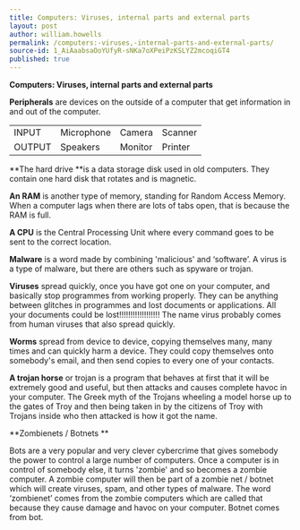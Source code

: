 ```yaml
---
title: Computers: Viruses, internal parts and external parts
layout: post
author: william.howells
permalink: /computers:-viruses,-internal-parts-and-external-parts/
source-id: 1_AiAaabsaOoYUfyR-sNKa7oXPeiPzKSLYZ2mcoqiGT4
published: true
---
```

**Computers: Viruses, internal parts and external parts**

**Peripherals** are devices on the outside of a computer that get information in and out of the computer.

<table>
  <tr>
    <td>INPUT</td>
    <td>Microphone</td>
    <td>Camera</td>
    <td>Scanner</td>
  </tr>
  <tr>
    <td>OUTPUT</td>
    <td>Speakers</td>
    <td>Monitor</td>
    <td>Printer</td>
  </tr>
</table>


**The hard drive **is a data storage disk used in old computers.  They contain one hard disk that rotates and is magnetic.

**An RAM** is another type of memory, standing for Random Access Memory.  When a computer lags when there are lots of tabs open, that is because the RAM is full.

**A CPU** is the Central Processing Unit where every command goes to be sent to the correct location.

**Malware** is a word made by combining 'malicious' and ‘software’.  A virus is a type of malware, but there are others such as spyware or trojan.

**Viruses** spread quickly, once you have got one on your computer, and basically stop programmes from working properly.  They can be anything between glitches in programmes and lost documents or applications.  All your documents could be lost!!!!!!!!!!!!!!!!!!  The name virus probably comes from human viruses that also spread quickly.

**Worms** spread from device to device, copying themselves many, many times and can quickly harm a device.  They could copy themselves onto somebody's email, and then send copies to every one of your contacts.

**A trojan horse** or trojan is a program that behaves at first that it will be extremely good and useful, but then attacks and causes complete havoc in your computer.  The Greek myth of the Trojans wheeling a model horse up to the gates of Troy and then being taken in by the citizens of Troy with Trojans inside who then attacked is how it got the name.

**Zombienets / Botnets **

Bots are a very popular and very clever cybercrime that gives somebody the power to control a large number of computers.  Once a computer is in control of somebody else, it turns 'zombie' and so becomes a zombie computer.  A  zombie computer will then be part of a  zombie net / botnet which will create viruses, spam, and other types of malware.  The word ‘zombienet’ comes from the zombie computers which are called that because they cause damage and havoc on your computer.  Botnet comes from bot.


